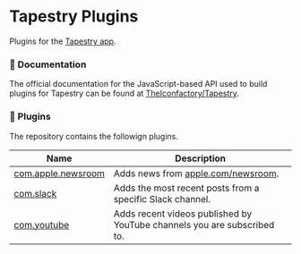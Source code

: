 # Tapestry Plugins

Plugins for the [Tapestry app](https://www.kickstarter.com/projects/iconfactory/project-tapestry).

### 📖 Documentation

The official documentation for the JavaScript-based API used to build plugins for Tapestry can be found at [TheIconfactory/Tapestry](https://github.com/theiconfactory/tapestry).

### 🔌 Plugins

The repository contains the followign plugins.

|Name|Description|
|-|-|
|[com.apple.newsroom](https://github.com/simonbs/tapestry-plugins/tree/main/com.apple.newsroom)|Adds news from [apple.com/newsroom](https://www.apple.com/newsroom/).|
|[com.slack](https://github.com/simonbs/tapestry-plugins/tree/main/com.slack)|Adds the most recent posts from a specific Slack channel.|
|[com.youtube](https://github.com/simonbs/tapestry-plugins/tree/main/com.youtube)|Adds recent videos published by YouTube channels you are subscribed to.|

